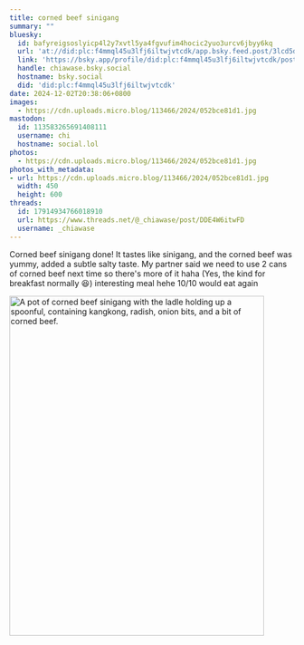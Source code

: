 ```yaml
---
title: corned beef sinigang
summary: ""
bluesky:
  id: bafyreigsoslyicp4l2y7xvtl5ya4fgvufim4hocic2yuo3urcv6jbyy6kq
  url: 'at://did:plc:f4mmql45u3lfj6iltwjvtcdk/app.bsky.feed.post/3lcd5ddufry27'
  link: 'https://bsky.app/profile/did:plc:f4mmql45u3lfj6iltwjvtcdk/post/3lcd5ddufry27'
  handle: chiawase.bsky.social
  hostname: bsky.social
  did: 'did:plc:f4mmql45u3lfj6iltwjvtcdk'
date: 2024-12-02T20:38:06+0800
images:
  - https://cdn.uploads.micro.blog/113466/2024/052bce81d1.jpg
mastodon:
  id: 113583265691408111
  username: chi
  hostname: social.lol
photos:
  - https://cdn.uploads.micro.blog/113466/2024/052bce81d1.jpg
photos_with_metadata:
- url: https://cdn.uploads.micro.blog/113466/2024/052bce81d1.jpg
  width: 450
  height: 600
threads:
  id: 17914934766018910
  url: https://www.threads.net/@_chiawase/post/DDE4W6itwFD
  username: _chiawase
---
```


Corned beef sinigang done! It tastes like sinigang, and the corned beef was yummy, added a subtle salty taste. My partner said we need to use 2 cans of corned beef next time so there's more of it haha (Yes, the kind for breakfast normally 😆) interesting meal hehe 10/10 would eat again

<img src="/img/uploads/2024/052bce81d1.jpg" width="450" height="600" alt="A pot of corned beef sinigang with the ladle holding up a spoonful, containing kangkong, radish, onion bits, and a bit of corned beef.">
